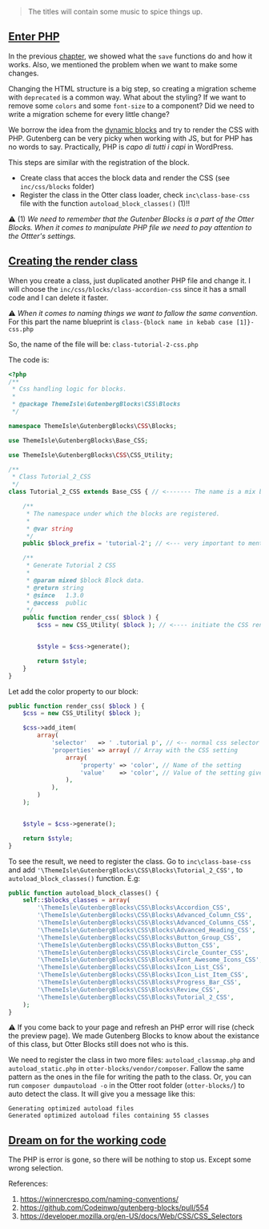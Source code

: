 > The titles will contain some music to spice things up.

## [Enter PHP](https://www.youtube.com/watch?v=CD-E-LDc384)


In the previous [chapter](save.md), we showed what the `save` functions do and how it works. Also, we mentioned the problem when we want to make some changes.

Changing the HTML structure is a big step, so creating a migration scheme with `deprecated` is a common way. What about the styling? If we want to remove some `colors` and some `font-size` to a component? Did we need to write a migration scheme for every little change?

We borrow the idea from the [dynamic blocks](https://developer.wordpress.org/block-editor/how-to-guides/block-tutorial/creating-dynamic-blocks/) and try to render the CSS with PHP. Gutenberg can be very picky when working with JS, but for PHP has no words to say. Practically, PHP is *capo di tutti i capi* in WordPress.


This steps are similar with the registration of the block.

- Create class that acces the block data and render the CSS (see `inc/css/blocks` folder)
- Register the class in the Otter class loader, check `inc\class-base-css` file with the function `autoload_block_classes()` (1)!!


:warning: (1) *We need to remember that the Gutenber Blocks is a part of the Otter Blocks. When it comes to manipulate PHP file we need to pay attention to the Ottter's settings.*

## [Creating the render class](https://www.youtube.com/watch?v=lt-udg9zQSE)

When you create a class, just duplicated another PHP file and change it. I will choose the `inc/css/blocks/class-accordion-css` since it has a small code and I can delete it faster. 

:warning: *When it comes to naming things we want to fallow the same convention*. For this part the name blueprint is `class-{block name in kebab case [1]}-css.php`

So, the name of the file will be: `class-tutorial-2-css.php`

The code is: 

```php
<?php
/**
 * Css handling logic for blocks.
 *
 * @package ThemeIsle\GutenbergBlocks\CSS\Blocks
 */

namespace ThemeIsle\GutenbergBlocks\CSS\Blocks;

use ThemeIsle\GutenbergBlocks\Base_CSS;

use ThemeIsle\GutenbergBlocks\CSS\CSS_Utility;

/**
 * Class Tutorial_2_CSS
 */
class Tutorial_2_CSS extends Base_CSS { // <------- The name is a mix between snake case and camel case [1]

	/**
	 * The namespace under which the blocks are registered.
	 *
	 * @var string
	 */
	public $block_prefix = 'tutorial-2'; // <--- very important to mention for what block we apply this class

	/**
	 * Generate Tutorial 2 CSS
	 *
	 * @param mixed $block Block data.
	 * @return string
	 * @since   1.3.0
	 * @access  public
	 */
	public function render_css( $block ) {
		$css = new CSS_Utility( $block ); // <---- initiate the CSS renderer [2]


		$style = $css->generate();

		return $style;
	}
}
```

Let add the color property to our block:

```php
public function render_css( $block ) {
	$css = new CSS_Utility( $block );

	$css->add_item(
		array(
			'selector'   => ' .tutorial p', // <-- normal css selector [3]
			'properties' => array( // Array with the CSS setting
				array(
					'property' => 'color', // Name of the setting
					'value'    => 'color', // Value of the setting given by referencing the name of the block attribute
				),
			),
		)
	);


	$style = $css->generate();

	return $style;
}
```

To see the result, we need to register the class. Go to `inc\class-base-css` and add `'\ThemeIsle\GutenbergBlocks\CSS\Blocks\Tutorial_2_CSS',` to `autoload_block_classes()` function. E.g:

```php
public function autoload_block_classes() {
	self::$blocks_classes = array(
		'\ThemeIsle\GutenbergBlocks\CSS\Blocks\Accordion_CSS',
		'\ThemeIsle\GutenbergBlocks\CSS\Blocks\Advanced_Column_CSS',
		'\ThemeIsle\GutenbergBlocks\CSS\Blocks\Advanced_Columns_CSS',
		'\ThemeIsle\GutenbergBlocks\CSS\Blocks\Advanced_Heading_CSS',
		'\ThemeIsle\GutenbergBlocks\CSS\Blocks\Button_Group_CSS',
		'\ThemeIsle\GutenbergBlocks\CSS\Blocks\Button_CSS',
		'\ThemeIsle\GutenbergBlocks\CSS\Blocks\Circle_Counter_CSS',
		'\ThemeIsle\GutenbergBlocks\CSS\Blocks\Font_Awesome_Icons_CSS',
		'\ThemeIsle\GutenbergBlocks\CSS\Blocks\Icon_List_CSS',
		'\ThemeIsle\GutenbergBlocks\CSS\Blocks\Icon_List_Item_CSS',
		'\ThemeIsle\GutenbergBlocks\CSS\Blocks\Progress_Bar_CSS',
		'\ThemeIsle\GutenbergBlocks\CSS\Blocks\Review_CSS',
		'\ThemeIsle\GutenbergBlocks\CSS\Blocks\Tutorial_2_CSS',
	);
}
```

:warning: If you come back to your page and refresh an PHP error will rise (check the preview page). We made Gutenberg Blocks to know about the existance of this class, but Otter Blocks still does not who is this.

We need to register the class in two more files: `autoload_classmap.php` and `autoload_static.php` in `otter-blocks/vendor/composer`. Fallow the same pattern as the ones in the file for writing the path to the class. Or, you can run `composer dumpautoload -o` in the Otter root folder (`otter-blocks/`) to auto detect the class. It will give you a message like this:
```
Generating optimized autoload files
Generated optimized autoload files containing 55 classes
```

## [Dream on for the working code](https://www.youtube.com/watch?v=89dGC8de0CA)

The PHP is error is gone, so there will be nothing to stop us. Except some wrong selection.

References:
1. https://winnercrespo.com/naming-conventions/
2. https://github.com/Codeinwp/gutenberg-blocks/pull/554
3. https://developer.mozilla.org/en-US/docs/Web/CSS/CSS_Selectors





